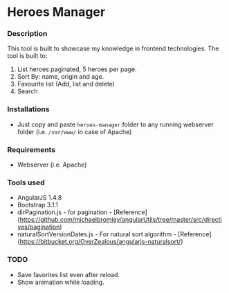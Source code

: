 # Heroes Manager


### Description

This tool is built to showcase my knowledge in frontend technologies. The tool is built to:

1. List heroes paginated, 5 heroes per page.
2. Sort By: name, origin and age.
3. Favourite list (Add, list and delete)
4. Search

### Installations

- Just copy and paste `heroes-manager` folder to any running webserver folder (i.e. `/var/www/` in case of Apache)

### Requirements

- Webserver (i.e. Apache)

### Tools used

- AngularJS 1.4.8
- Bootstrap 3.1.1
- dirPagination.js - for pagination - [Reference] (https://github.com/michaelbromley/angularUtils/tree/master/src/directives/pagination)
- naturalSortVersionDates.js - For natural sort algorithm - [Reference] (https://bitbucket.org/OverZealous/angularjs-naturalsort/)

### TODO

- Save favorites list even after reload.
- Show animation while loading.